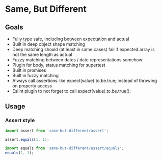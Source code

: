 # Same, But Different

## Goals

* Fully type safe, including between expectation and actual
* Built in deep object shape matching
* Deep matching should (at least in some cases) fail if expected array is not the same length as actual
* Fuzzy matching between dates / date representations somehow
* Plugin for body, status matching for supertest
* Built in promises
* Built in fuzzy matching
* Always call assertions like expect(value).to.be.true; instead of throwing on property access
* Eslint plugin to not forget to call expect(value).to.be.true();

## Usage

### Assert style
```typescript
import assert from 'same-but-different/assert';

assert.equals(1, 1);

import equals from 'same-but-different/assert/equals';
equals(1, 1);
```
